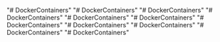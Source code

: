 "# DockerContainers" 
"# DockerContainers" 
"# DockerContainers" 
"# DockerContainers" 
"# DockerContainers" 
"# DockerContainers" 
"# DockerContainers" 
"# DockerContainers" 
"# DockerContainers" 
"# DockerContainers" 
"# DockerContainers" 

